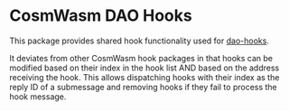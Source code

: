 # CosmWasm DAO Hooks

This package provides shared hook functionality used for
[dao-hooks](../dao-hooks).

It deviates from other CosmWasm hook packages in that hooks can be
modified based on their index in the hook list AND based on the
address receiving the hook. This allows dispatching hooks with their
index as the reply ID of a submessage and removing hooks if they fail
to process the hook message.
